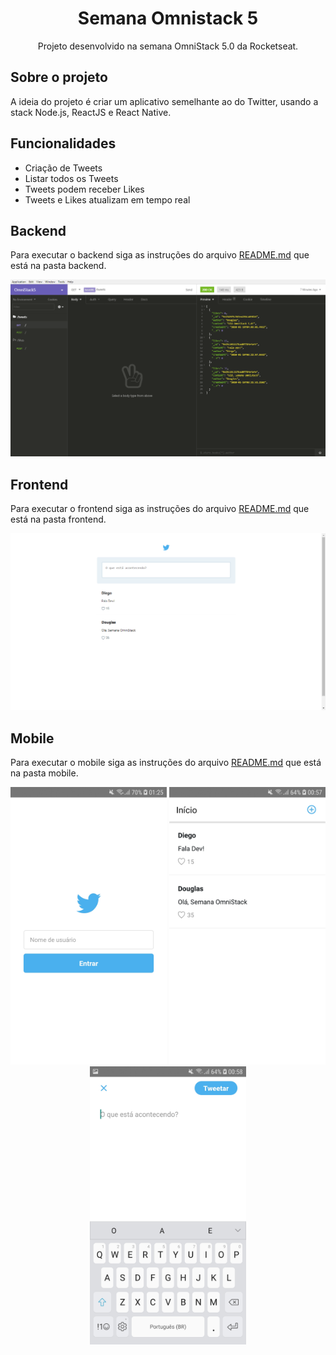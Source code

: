 <h1 align="center">Semana Omnistack 5</h1>
<p align="center">Projeto desenvolvido na semana OmniStack 5.0 da Rocketseat.</p>

## Sobre o projeto

A ideia do projeto é criar um aplicativo semelhante ao do Twitter, usando a stack Node.js, ReactJS e React Native.

## Funcionalidades

- Criação de Tweets
- Listar todos os Tweets
- Tweets podem receber Likes
- Tweets e Likes atualizam em tempo real

## Backend

Para executar o backend siga as instruções do arquivo [README.md](https://github.com/DouglasVarollo/OmniStack5/blob/master/backend/README.md) que está na pasta backend.

<p align="center">
  <img src="./.github/backend.png" />
</p>

## Frontend

Para executar o frontend siga as instruções do arquivo [README.md](https://github.com/DouglasVarollo/OmniStack5/blob/master/frontend/README.md) que está na pasta frontend.

<p align="center">
  <img src="./.github/frontend.png" />
</p>

## Mobile

Para executar o mobile siga as instruções do arquivo [README.md](https://github.com/DouglasVarollo/OmniStack5/blob/master/mobile/README.md) que está na pasta mobile.

<p align="center">
  <img src="./.github/rn01.jpg" width="250" />
  <img src="./.github/rn02.jpg" width="250" />
  <img src="./.github/rn03.jpg" width="250" />
</p>
